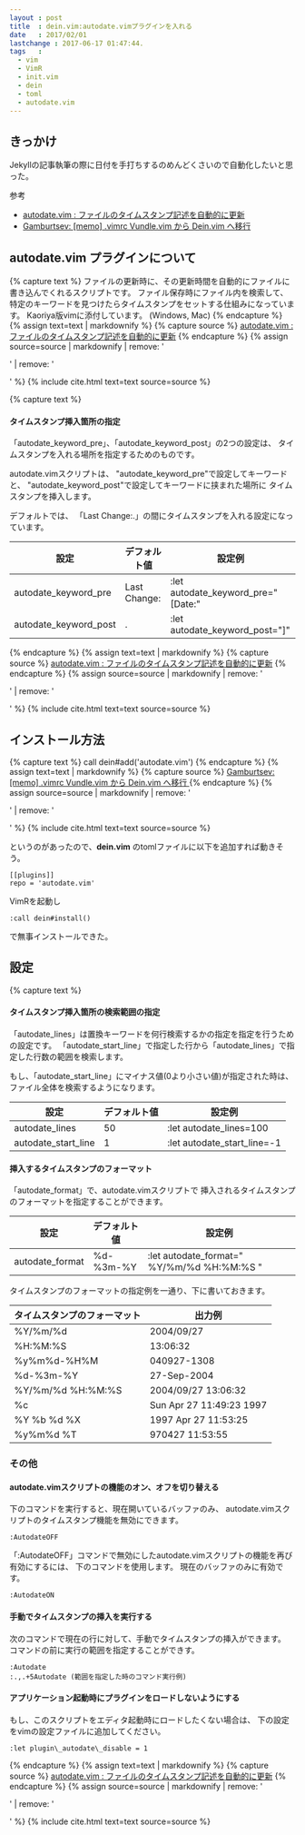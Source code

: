 ```yaml
---
layout : post
title  : dein.vim:autodate.vimプラグインを入れる
date   : 2017/02/01
lastchange : 2017-06-17 01:47:44.
tags   :
  - vim
  - VimR
  - init.vim
  - dein
  - toml
  - autodate.vim
---
```


## きっかけ

Jekyllの記事執筆の際に日付を手打ちするのめんどくさいので自動化したいと思った。

参考

* [autodate.vim : ファイルのタイムスタンプ記述を自動的に更新](http://nanasi.jp/articles/vim/autodate_vim.html)
* [Gamburtsev: \[memo\] .vimrc Vundle.vim から Dein.vim へ移行 ](https://zunermuka.blogspot.jp/2016/02/memo-vimrc-vundlevim-deinvim.html)

## __autodate.vim__ プラグインについて

{% capture text %}
ファイルの更新時に、その更新時間を自動的にファイルに書き込んでくれるスクリプトです。
ファイル保存時にファイル内を検索して、特定のキーワードを見つけたらタイムスタンプをセットする仕組みになっています。
Kaoriya版vimに添付しています。 (Windows, Mac) 
{% endcapture %}
{% assign text=text | markdownify %}
{% capture source %}
[autodate.vim : ファイルのタイムスタンプ記述を自動的に更新](http://nanasi.jp/articles/vim/autodate_vim.html)
{% endcapture %}
{% assign source=source | markdownify | remove: '<p>' | remove: '</p>' %}
{% include cite.html text=text source=source %}




{% capture text %}
#### タイムスタンプ挿入箇所の指定

「autodate\_keyword\_pre」、「autodate\_keyword\_post」の2つの設定は、
タイムスタンプを入れる場所を指定するためのものです。

autodate.vimスクリプトは、
"autodate\_keyword\_pre"で設定してキーワードと、
"autodate\_keyword\_post"で設定してキーワードに挟まれた場所に
タイムスタンプを挿入します。

デフォルトでは、
「Last Change:.」の間にタイムスタンプを入れる設定になっています。

| 設定                    | デフォルト値 | 設定例
| ----------------------- | ------------ | ---
| autodate\_keyword\_pre 	| Last Change: | :let autodate\_keyword\_pre="[Date:"
| autodate\_keyword\_post |	.            | :let autodate\_keyword\_post="]"
{% endcapture %}
{% assign text=text | markdownify %}
{% capture source %}
[autodate.vim : ファイルのタイムスタンプ記述を自動的に更新](http://nanasi.jp/articles/vim/autodate_vim.html)
{% endcapture %}
{% assign source=source | markdownify | remove: '<p>' | remove: '</p>' %}
{% include cite.html text=text source=source %}


## インストール方法


{% capture text %}
call dein#add('autodate.vim')
{% endcapture %}
{% assign text=text | markdownify %}
{% capture source %}
[Gamburtsev: \[memo\] .vimrc Vundle.vim から Dein.vim へ移行 ](https://zunermuka.blogspot.jp/2016/02/memo-vimrc-vundlevim-deinvim.html)
{% endcapture %}
{% assign source=source | markdownify | remove: '<p>' | remove: '</p>' %}
{% include cite.html text=text source=source %}


というのがあったので、__dein.vim__ のtomlファイルに以下を追加すれば動きそう。

```
[[plugins]]
repo = 'autodate.vim'
```

VimRを起動し

```
:call dein#install()
```

で無事インストールできた。


## 設定

{% capture text %}
#### タイムスタンプ挿入箇所の検索範囲の指定

「autodate\_lines」は置換キーワードを何行検索するかの指定を指定を行うための設定です。
「autodate\_start\_line」で指定した行から「autodate\_lines」で指定した行数の範囲を検索します。

もし、「autodate\_start\_line」にマイナス値(0より小さい値)が指定された時は、
ファイル全体を検索するようになります。

| 設定                  | デフォルト値 | 設定例
| --------------------- | ------------ | ---
| autodate\_lines       | 50           | :let autodate\_lines=100
| autodate\_start\_line | 1            | :let autodate\_start\_line=-1

#### 挿入するタイムスタンプのフォーマット

「autodate\_format」で、autodate.vimスクリプトで
挿入されるタイムスタンプのフォーマットを指定することができます。

| 設定             | デフォルト値 | 設定例
| ---------------- | ------------ | ---
| autodate\_format | %d-%3m-%Y    | :let autodate\_format=" %Y/%m/%d %H:%M:%S "

タイムスタンプのフォーマットの指定例を一通り、下に書いておきます。

| タイムスタンプのフォーマット | 出力例
| ---------------------------- | ---
| %Y/%m/%d                     | 2004/09/27
| %H:%M:%S                     | 13:06:32
| %y%m%d-%H%M                  | 040927-1308
| %d-%3m-%Y                    | 27-Sep-2004
| %Y/%m/%d %H:%M:%S            | 2004/09/27 13:06:32
| %c                           | Sun Apr 27 11:49:23 1997
| %Y %b %d %X                  | 1997 Apr 27 11:53:25
| %y%m%d %T                    | 970427 11:53:55


### その他

#### autodate.vimスクリプトの機能のオン、オフを切り替える

下のコマンドを実行すると、現在開いているバッファのみ、
autodate.vimスクリプトのタイムスタンプ機能を無効にできます。

```
:AutodateOFF
```

「:AutodateOFF」コマンドで無効にしたautodate.vimスクリプトの機能を再び有効にするには、
下のコマンドを使用します。 現在のバッファのみに有効です。

```
:AutodateON
```

#### 手動でタイムスタンプの挿入を実行する

次のコマンドで現在の行に対して、手動でタイムスタンプの挿入ができます。
コマンドの前に実行の範囲を指定することができす。

```
:Autodate
:.,.+5Autodate (範囲を指定した時のコマンド実行例)
```

#### アプリケーション起動時にプラグインをロードしないようにする

もし、このスクリプトをエディタ起動時にロードしたくない場合は、
下の設定をvimの設定ファイルに追加してください。

```
:let plugin\_autodate\_disable = 1
```
{% endcapture %}
{% assign text=text | markdownify %}
{% capture source %}
[autodate.vim : ファイルのタイムスタンプ記述を自動的に更新](http://nanasi.jp/articles/vim/autodate_vim.html)
{% endcapture %}
{% assign source=source | markdownify | remove: '<p>' | remove: '</p>' %}
{% include cite.html text=text source=source %}


 

